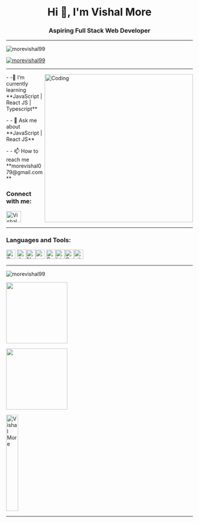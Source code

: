  <h1 align="center">Hi 👋, I'm Vishal More</h1>
    <h3 align="center">Aspiring Full Stack Web Developer</h3>
    <hr>
     <p align="left"> <img
            src="https://komarev.com/ghpvc/?username=morevishal99&label=Profile%20views&color=0e75b6&style=flat"
            alt="morevishal99" />
    </p>
     <p align="left"> <a href="https://github.com/ryo-ma/github-profile-trophy"><img
                src="https://github-profile-trophy.vercel.app/?username=morevishal99" alt="morevishal99" /></a>
    </p>
    <hr>
    <img src="https://mir-s3-cdn-cf.behance.net/project_modules/disp/601014116770475.6068beff4640a.gif" alt="Coding"
        width="400px" align="right" />
         <p>- -🌱 I’m currently learning **JavaScript | React JS | Typescript** </p>
    <p>- - 💬 Ask me about **JavaScript | React JS** </p>
    <p>- - 📫 How to reach me **morevishal079@gmail.com**</p>
      <h3 align="left">Connect with me:</h3>
      <a href=" https://www.linkedin.com/in/vishalmore99/" target="blank"><img align="center"
            src="https://raw.githubusercontent.com/rahuldkjain/github-profile-readme-generator/master/src/images/icons/Social/linked-in-alt.svg"
            alt="Vishal More" height="30" width="40" /></a>
             <br>
    <hr>
    <h3 align="left">Languages and Tools:</h3>
       <p>  <img alt="React JS"
            src="https://img.shields.io/badge/React-323330?style=for-the-badge&logo=react&logoColor=F7DF1E"
            height="25px" />  <img alt="Javascript"
            src="https://img.shields.io/badge/JavaScript-323330?style=for-the-badge&logo=javascript&logoColor=F7DF1E"
            height="25px" /><img alt="Nodejs"
            src="https://img.shields.io/badge/Node.js-339933?style=for-the-badge&logo=nodedotjs&logoColor=white"
            height="25px" /><img alt="npm" src="https://img.shields.io/badge/NPM-323330.svg?style=for-the-badge&logo=npm&logoColor=white"
            height="25px" /> <img alt="Bootstrap"
            src="https://img.shields.io/badge/Bootstrap-563D7C?style=for-the-badge&logo=bootstrap&logoColor=white"
            height="25px" /><img alt="html5" src="https://img.shields.io/badge/HTML5-E34F26?style=for-the-badge&logo=html5&logoColor=white"
            height="25px" /><img alt="Css3" src="https://img.shields.io/badge/CSS3-1572B6?style=for-the-badge&logo=css3&logoColor=white"
            height="25px" /><img alt="git" src="https://img.shields.io/badge/-Git-F05032?style=flat-square&logo=git&logoColor=white"
            height="25px" />
</p>
    <hr>
     <img align="center"
        src="https://github-readme-stats.vercel.app/api/top-langs?username=morevishal99&show_icons=true&locale=en&layout=compact"
        alt="morevishal99" /> 
        
  <img align="center" height="165em"
        src="https://github-readme-streak-stats.herokuapp.com/?user=morevishal99&show_icons=true&hide_border=true&&count_private=true&include_all_commits=true" />
 
 <img align="center" height="165em"
        src="https://github-readme-stats.vercel.app/api?username=morevishal99&show_icons=true&hide_border=true&&count_private=true&include_all_commits=true" />
    
  <img align="center"   src="https://github-readme-stats.vercel.app/api/top-langs/?username=morevishal99&theme=radical&langs_count=8"
        alt="Vishal More" height="260px" width="25%" />
        <hr>
 

    
    
